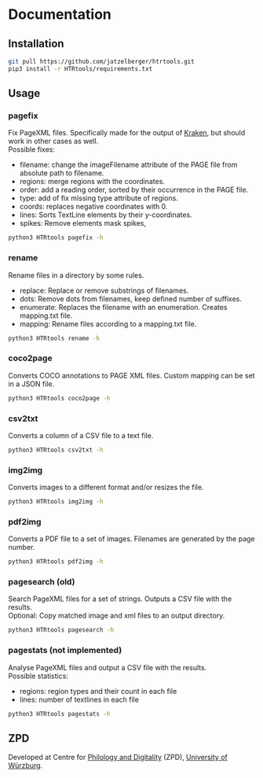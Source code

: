 # Documentation
## Installation
```bash
git pull https://github.com/jatzelberger/htrtools.git
pip3 install -r HTRtools/requirements.txt
```

## Usage

### pagefix
Fix PageXML files. Specifically made for the output of [Kraken](https://github.com/mittagessen/kraken), but should work in other cases as well.<br>
Possible fixes:
- filename: change the imageFilename attribute of the PAGE file from absolute path to filename.
- regions: merge regions with the coordinates.
- order: add a reading order, sorted by their occurrence in the PAGE file.
- type: add of fix missing type attribute of regions.
- coords: replaces negative coordinates with 0.
- lines: Sorts TextLine elements by their y-coordinates.
- spikes: Remove elements mask spikes,
```bash
python3 HTRtools pagefix -h
```

### rename
Rename files in a directory by some rules.
- replace: Replace or remove substrings of filenames.
- dots: Remove dots from filenames, keep defined number of suffixes.
- enumerate: Replaces the filename with an enumeration. Creates mapping.txt file.
- mapping: Rename files according to a mapping.txt file.
```bash
python3 HTRtools rename -h
```

### coco2page
Converts COCO annotations to PAGE XML files. Custom mapping can be set in a JSON file.
```bash
python3 HTRtools coco2page -h
```

### csv2txt
Converts a column of a CSV file to a text file. 
```bash
python3 HTRtools csv2txt -h
```

### img2img
Converts images to a different format and/or resizes the file.
```bash
python3 HTRtools img2img -h
```

### pdf2img
Converts a PDF file to a set of images. Filenames are generated by the page number.
```bash
python3 HTRtools pdf2img -h
```

### pagesearch (old)
Search PageXML files for a set of strings. Outputs a CSV file with the results.<br>
Optional: Copy matched image and xml files to an output directory.
```bash
python3 HTRtools pagesearch -h
```

### pagestats (not implemented)
Analyse PageXML files and output a CSV file with the results.<br>
Possible statistics:
- regions: region types and their count in each file
- lines: number of textlines in each file
```bash
python3 HTRtools pagestats -h
```

## ZPD
Developed at Centre for [Philology and Digitality](https://www.uni-wuerzburg.de/en/zpd/) (ZPD), [University of Würzburg](https://www.uni-wuerzburg.de/en/).
